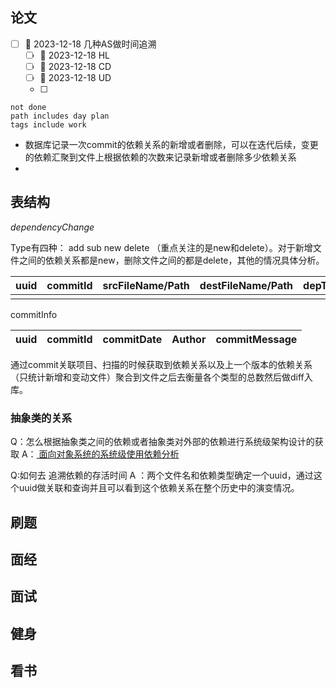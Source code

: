 ## 论文
- [ ] 📅 2023-12-18 几种AS做时间追溯
	- [ ]  📅 2023-12-18 HL
	- [ ]  📅 2023-12-18 CD
	- [ ]  📅 2023-12-18  UD
	- [ ] 
```tasks
not done
path includes day plan
tags include work

```
- 数据库记录一次commit的依赖关系的新增或者删除，可以在迭代后续，变更的依赖汇聚到文件上根据依赖的次数来记录新增或者删除多少依赖关系
- 
## 表结构
*dependencyChange*


Type有四种：
add sub  new delete （重点关注的是new和delete）。对于新增文件之间的依赖关系都是new，删除文件之间的都是delete，其他的情况具体分析。

| uuid | commitId | srcFileName/Path | destFileName/Path | depType | modType | time |
| ---- | -------- | ---------------- | ----------------- | ------- | ------- | ---- |
|      |          |                  |                   |         |         |      |

commitInfo

| uuid | commitId | commitDate | Author | commitMessage | 
| ---- | -------- | ---------- | ------ | ------------- |

通过commit关联项目、扫描的时候获取到依赖关系以及上一个版本的依赖关系（只统计新增和变动文件）聚合到文件之后去衡量各个类型的总数然后做diff入库。
### 抽象类的关系
Q：怎么根据抽象类之间的依赖或者抽象类对外部的依赖进行系统级架构设计的获取
A：[ 面向对象系统的系统级使用依赖分析](https://ieeexplore.ieee.org/abstract/document/4362650)


Q:如何去 追溯依赖的存活时间
A ：两个文件名和依赖类型确定一个uuid，通过这个uuid做关联和查询并且可以看到这个依赖关系在整个历史中的演变情况。


## 刷题


## 面经

## 面试


## 健身

## 看书



